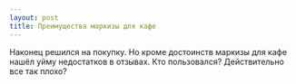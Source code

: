 ```yaml
---
layout: post 
title: Преимущества маркизы для кафе 
--- 
```

Наконец решился на покупку. Но кроме достоинств маркизы для кафе нашёл уйму недостатков в отзывах. Кто пользовался? Действительно все так плохо?